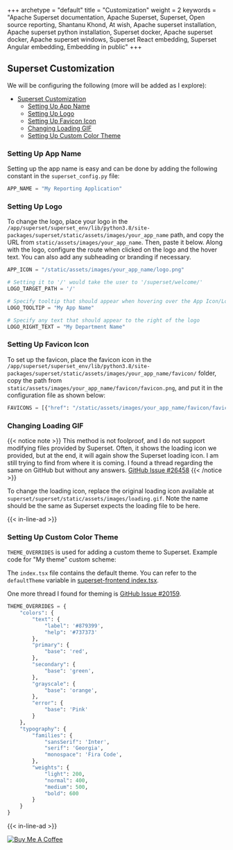 +++ 
archetype = "default" 
title = "Customization" 
weight = 2 
keywords     = "Apache Superset documentation, Apache Superset, Superset, Open source reporting, Shantanu Khond, At wish, Apache superset installation, Apache superset python installation, Superset docker, Apache superset docker, Apache superset windows, Superset React embedding, Superset Angular embedding, Embedding in public"
+++


## Superset Customization

We will be configuring the following (more will be added as I explore):

- [Superset Customization](#superset-customization)
  - [Setting Up App Name](#setting-up-app-name)
  - [Setting Up Logo](#setting-up-logo)
  - [Setting Up Favicon Icon](#setting-up-favicon-icon)
  - [Changing Loading GIF](#changing-loading-gif)
  - [Setting Up Custom Color Theme](#setting-up-custom-color-theme)

### Setting Up App Name
Setting up the app name is easy and can be done by adding the following constant in the `superset_config.py` file:

```python
APP_NAME = "My Reporting Application"
```

### Setting Up Logo
To change the logo, place your logo in the `/app/superset/superset_env/lib/python3.8/site-packages/superset/static/assets/images/your_app_name` path, and copy the URL from `static/assets/images/your_app_name`. Then, paste it below. Along with the logo, configure the route when clicked on the logo and the hover text. You can also add any subheading or branding if necessary.

```python
APP_ICON = "/static/assets/images/your_app_name/logo.png"

# Setting it to '/' would take the user to '/superset/welcome/'
LOGO_TARGET_PATH = '/'

# Specify tooltip that should appear when hovering over the App Icon/Logo
LOGO_TOOLTIP = "My App Name"

# Specify any text that should appear to the right of the logo
LOGO_RIGHT_TEXT = "My Department Name"
```

### Setting Up Favicon Icon
To set up the favicon, place the favicon icon in the `/app/superset/superset_env/lib/python3.8/site-packages/superset/static/assets/images/your_app_name/favicon/` folder, copy the path from `static/assets/images/your_app_name/favicon/favicon.png`, and put it in the configuration file as shown below:

```python
FAVICONS = [{"href": "/static/assets/images/your_app_name/favicon/favicon.png"}]
```

### Changing Loading GIF
{{< notice note >}}
This method is not foolproof, and I do not support modifying files provided by Superset. Often, it shows the loading icon we provided, but at the end, it will again show the Superset loading icon. I am still trying to find from where it is coming. I found a thread regarding the same on GitHub but without any answers. [GitHub Issue #26458](https://github.com/apache/superset/issues/26458)
{{< /notice >}}

To change the loading icon, replace the original loading icon available at `superset/superset/static/assets/images/loading.gif`. Note the name should be the same as Superset expects the loading file to be here.

{{< in-line-ad >}}

### Setting Up Custom Color Theme
`THEME_OVERRIDES` is used for adding a custom theme to Superset. Example code for "My theme" custom scheme:

The `index.tsx` file contains the default theme. You can refer to the `defaultTheme` variable in [superset-frontend index.tsx](https://github.com/apache/superset/blob/master/superset-frontend/packages/superset-ui-core/src/style/index.tsx).

One more thread I found for theming is [GitHub Issue #20159](https://github.com/apache/superset/issues/20159).

```python
THEME_OVERRIDES = {
    "colors": {
        "text": {
            "label": '#879399',
            "help": '#737373'
        },
        "primary": {
            "base": 'red',
        },
        "secondary": {
            "base": 'green',
        },
        "grayscale": {
            "base": 'orange',
        },
        "error": {
            "base": 'Pink'
        }
    },
    "typography": {
        "families": {
            "sansSerif": 'Inter',
            "serif": 'Georgia',
            "monospace": 'Fira Code',
        },
        "weights": {
            "light": 200,
            "normal": 400,
            "medium": 500,
            "bold": 600
        }
    }
}
```
{{< in-line-ad >}}


[![Buy Me A Coffee](https://www.buymeacoffee.com/assets/img/custom_images/orange_img.png)](https://www.buymeacoffee.com/shantanukhond)
